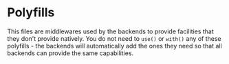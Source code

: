 # Polyfills

This files are middlewares used by the backends to provide facilities that they don't provide natively. You do not need to `use()` or `with()` any of these polyfills - the backends will automatically add the ones they need so that all backends can provide the same capabilities.     
